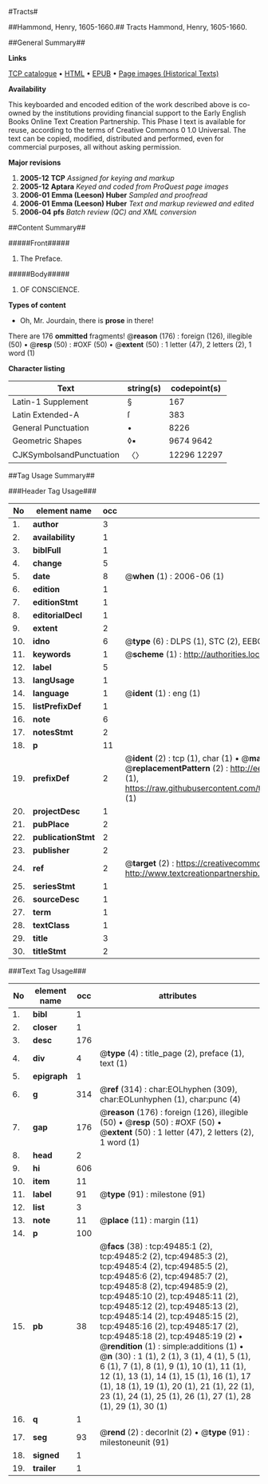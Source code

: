 #Tracts#

##Hammond, Henry, 1605-1660.##
Tracts
Hammond, Henry, 1605-1660.

##General Summary##

**Links**

[TCP catalogue](http://www.ota.ox.ac.uk/tcp/)  • 
[HTML](http://tei.it.ox.ac.uk/tcp/Texts-HTML/free/A45/A45470.html)  • 
[EPUB](http://tei.it.ox.ac.uk/tcp/Texts-EPUB/free/A45/A45470.epub) • 
[Page images (Historical Texts)](https://data.historicaltexts.jisc.ac.uk/view?pubId=eebo-11808559e&pageId=eebo-11808559e-49485-1)

**Availability**

This keyboarded and encoded edition of the
	       work described above is co-owned by the institutions
	       providing financial support to the Early English Books
	       Online Text Creation Partnership. This Phase I text is
	       available for reuse, according to the terms of Creative
	       Commons 0 1.0 Universal. The text can be copied,
	       modified, distributed and performed, even for
	       commercial purposes, all without asking permission.

**Major revisions**

1. __2005-12__ __TCP__ *Assigned for keying and markup*
1. __2005-12__ __Aptara__ *Keyed and coded from ProQuest page images*
1. __2006-01__ __Emma (Leeson) Huber__ *Sampled and proofread*
1. __2006-01__ __Emma (Leeson) Huber__ *Text and markup reviewed and edited*
1. __2006-04__ __pfs__ *Batch review (QC) and XML conversion*

##Content Summary##

#####Front#####

1. The Preface.

#####Body#####

1. OF CONSCIENCE.

**Types of content**

  * Oh, Mr. Jourdain, there is **prose** in there!

There are 176 **ommitted** fragments! 
 @__reason__ (176) : foreign (126), illegible (50)  •  @__resp__ (50) : #OXF (50)  •  @__extent__ (50) : 1 letter (47), 2 letters (2), 1 word (1)

**Character listing**


|Text|string(s)|codepoint(s)|
|---|---|---|
|Latin-1 Supplement|§|167|
|Latin Extended-A|ſ|383|
|General Punctuation|•|8226|
|Geometric Shapes|◊▪|9674 9642|
|CJKSymbolsandPunctuation|〈〉|12296 12297|

##Tag Usage Summary##

###Header Tag Usage###

|No|element name|occ|attributes|
|---|---|---|---|
|1.|__author__|3||
|2.|__availability__|1||
|3.|__biblFull__|1||
|4.|__change__|5||
|5.|__date__|8| @__when__ (1) : 2006-06 (1)|
|6.|__edition__|1||
|7.|__editionStmt__|1||
|8.|__editorialDecl__|1||
|9.|__extent__|2||
|10.|__idno__|6| @__type__ (6) : DLPS (1), STC (2), EEBO-CITATION (1), OCLC (1), VID (1)|
|11.|__keywords__|1| @__scheme__ (1) : http://authorities.loc.gov/ (1)|
|12.|__label__|5||
|13.|__langUsage__|1||
|14.|__language__|1| @__ident__ (1) : eng (1)|
|15.|__listPrefixDef__|1||
|16.|__note__|6||
|17.|__notesStmt__|2||
|18.|__p__|11||
|19.|__prefixDef__|2| @__ident__ (2) : tcp (1), char (1)  •  @__matchPattern__ (2) : ([0-9\-]+):([0-9IVX]+) (1), (.+) (1)  •  @__replacementPattern__ (2) : http://eebo.chadwyck.com/downloadtiff?vid=$1&page=$2 (1), https://raw.githubusercontent.com/textcreationpartnership/Texts/master/tcpchars.xml#$1 (1)|
|20.|__projectDesc__|1||
|21.|__pubPlace__|2||
|22.|__publicationStmt__|2||
|23.|__publisher__|2||
|24.|__ref__|2| @__target__ (2) : https://creativecommons.org/publicdomain/zero/1.0/ (1), http://www.textcreationpartnership.org/docs/. (1)|
|25.|__seriesStmt__|1||
|26.|__sourceDesc__|1||
|27.|__term__|1||
|28.|__textClass__|1||
|29.|__title__|3||
|30.|__titleStmt__|2||


###Text Tag Usage###

|No|element name|occ|attributes|
|---|---|---|---|
|1.|__bibl__|1||
|2.|__closer__|1||
|3.|__desc__|176||
|4.|__div__|4| @__type__ (4) : title_page (2), preface (1), text (1)|
|5.|__epigraph__|1||
|6.|__g__|314| @__ref__ (314) : char:EOLhyphen (309), char:EOLunhyphen (1), char:punc (4)|
|7.|__gap__|176| @__reason__ (176) : foreign (126), illegible (50)  •  @__resp__ (50) : #OXF (50)  •  @__extent__ (50) : 1 letter (47), 2 letters (2), 1 word (1)|
|8.|__head__|2||
|9.|__hi__|606||
|10.|__item__|11||
|11.|__label__|91| @__type__ (91) : milestone (91)|
|12.|__list__|3||
|13.|__note__|11| @__place__ (11) : margin (11)|
|14.|__p__|100||
|15.|__pb__|38| @__facs__ (38) : tcp:49485:1 (2), tcp:49485:2 (2), tcp:49485:3 (2), tcp:49485:4 (2), tcp:49485:5 (2), tcp:49485:6 (2), tcp:49485:7 (2), tcp:49485:8 (2), tcp:49485:9 (2), tcp:49485:10 (2), tcp:49485:11 (2), tcp:49485:12 (2), tcp:49485:13 (2), tcp:49485:14 (2), tcp:49485:15 (2), tcp:49485:16 (2), tcp:49485:17 (2), tcp:49485:18 (2), tcp:49485:19 (2)  •  @__rendition__ (1) : simple:additions (1)  •  @__n__ (30) : 1 (1), 2 (1), 3 (1), 4 (1), 5 (1), 6 (1), 7 (1), 8 (1), 9 (1), 10 (1), 11 (1), 12 (1), 13 (1), 14 (1), 15 (1), 16 (1), 17 (1), 18 (1), 19 (1), 20 (1), 21 (1), 22 (1), 23 (1), 24 (1), 25 (1), 26 (1), 27 (1), 28 (1), 29 (1), 30 (1)|
|16.|__q__|1||
|17.|__seg__|93| @__rend__ (2) : decorInit (2)  •  @__type__ (91) : milestoneunit (91)|
|18.|__signed__|1||
|19.|__trailer__|1||
